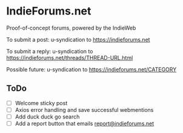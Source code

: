 # IndieForums.net

Proof-of-concept forums, powered by the IndieWeb

To submit a post:
u-syndication to https://indieforums.net

To submit a reply:
u-syndication to https://indieforums.net/threads/THREAD-URL.html

Possible future: 
u-syndication to https://indieforums.net/CATEGORY

## ToDo
- [ ] Welcome sticky post
- [ ] Axios error handling and save successful webmentions
- [ ] Add duck duck go search
- [ ] Add a report button that emails report@indieforums.net